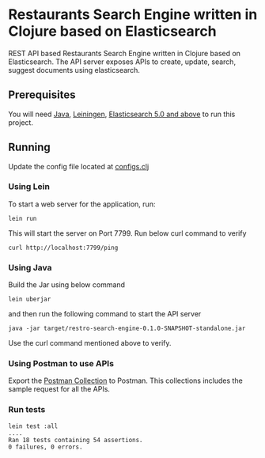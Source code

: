 # Restaurants Search Engine written in Clojure based on Elasticsearch

REST API based Restaurants Search Engine written in Clojure based on Elasticsearch.
The API server exposes APIs to create, update, search, suggest documents using elasticsearch.


## Prerequisites

You will need [Java](https://docs.oracle.com/javase/8/docs/technotes/guides/install/install_overview.html), [Leiningen](https://leiningen.org/),
[Elasticsearch 5.0 and above](https://www.elastic.co/downloads/past-releases/kibana-5-6-7) to run this project.

## Running

Update the config file located at <a href="resources/configs.clj"> configs.clj </a>

### Using Lein
To start a web server for the application, run:

```
lein run
```

This will start the server on Port 7799. Run below curl command to verify
```
curl http://localhost:7799/ping
```

### Using Java
Build the Jar using below command
```
lein uberjar
```
and then run the following command to start the API server
```
java -jar target/restro-search-engine-0.1.0-SNAPSHOT-standalone.jar
```
Use the curl command mentioned above to verify.

### Using Postman to use APIs
Export the <a href="/Restaurant-Search-Engine.postman_collection.json">Postman Collection</a> to Postman. This collections
includes the sample request for all the APIs.


### Run tests
```
lein test :all
....
Ran 18 tests containing 54 assertions.
0 failures, 0 errors.
```
